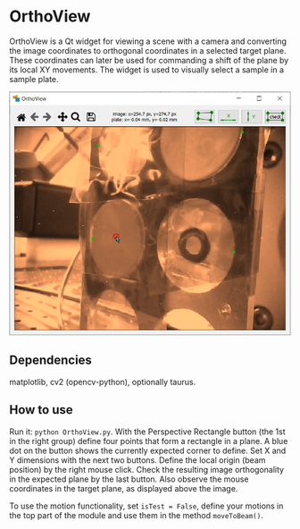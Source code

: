 OrthoView
=========

OrthoView is a Qt widget for viewing a scene with a camera and converting the
image coordinates to orthogonal coordinates in a selected target plane. These
coordinates can later be used for commanding a shift of the plane by its local
XY movements. The widget is used to visually select a sample in a sample plate.

<p align="center">
  <img src="_images/OrthoView_ani.gif " width=600 />
</p>

Dependencies
------------

matplotlib, cv2 (opencv-python), optionally taurus.

How to use
----------

Run it: `python OrthoView.py`. With the Perspective Rectangle button (the 1st
in the right group) define four points that form a rectangle in a plane. A blue
dot on the button shows the currently expected corner to define. Set X and Y
dimensions with the next two buttons. Define the local origin (beam position)
by the right mouse click. Check the resulting image orthogonality in the
expected plane by the last button. Also observe the mouse coordinates in the
target plane, as displayed above the image.

To use the motion functionality, set `isTest = False`, define your motions in
the top part of the module and use them in the method `moveToBeam()`.
